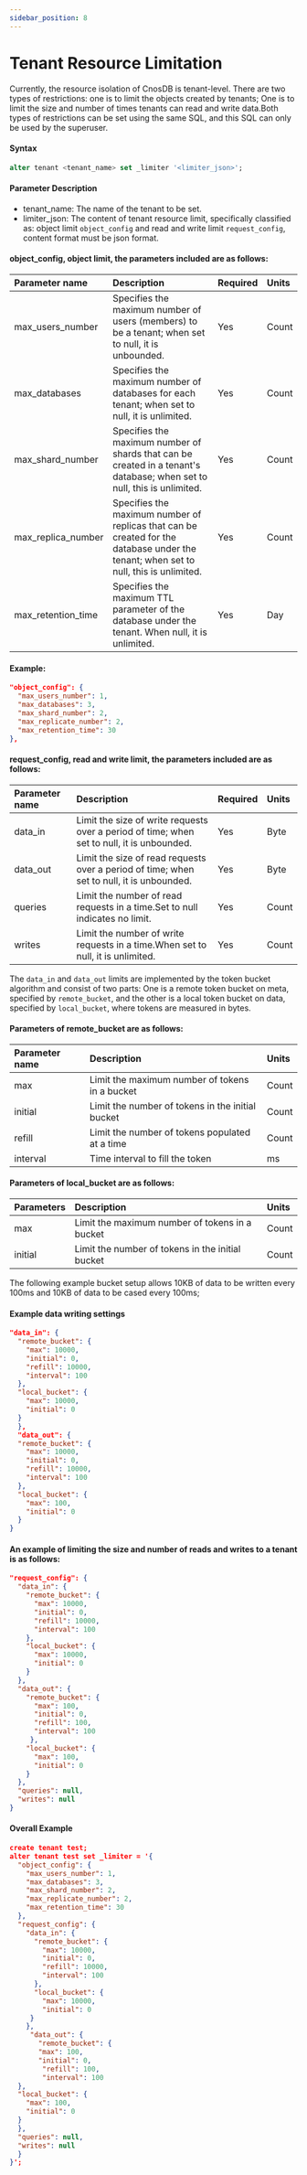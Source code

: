 ```yaml
---
sidebar_position: 8
---
```


# Tenant Resource Limitation

Currently, the resource isolation of CnosDB is tenant-level. There are two types of restrictions: one is to limit the objects created by tenants; One is to limit the size and number of times tenants can read and write data.Both types of restrictions can be set using the same SQL, and this SQL can only be used by the superuser.

#### Syntax

```sql
alter tenant <tenant_name> set _limiter '<limiter_json>';
```

#### Parameter Description

- tenant_name: The name of the tenant to be set.
- limiter_json: The content of tenant resource limit, specifically classified as: object limit `object_config` and read and write limit `request_config`, content format must be json format.

#### object_config, object limit, the parameters included are as follows:

| Parameter name                                               | Description                                                                                                                                          | Required | Units |
| :----------------------------------------------------------- | :--------------------------------------------------------------------------------------------------------------------------------------------------- | :------- | :---- |
| max_users_number   | Specifies the maximum number of users (members) to be a tenant; when set to null, it is unbounded.                | Yes      | Count |
| max_databases                           | Specifies the maximum number of databases for each tenant; when set to null, it is unlimited.                                        | Yes      | Count |
| max_shard_number   | Specifies the maximum number of shards that can be created in a tenant's database; when set to null, this is unlimited.              | Yes      | Count |
| max_replica_number | Specifies the maximum number of replicas that can be created for the database under the tenant; when set to null, this is unlimited. | Yes      | Count |
| max_retention_time | Specifies the maximum TTL parameter of the database under the tenant. When null, it is unlimited.                    | Yes      | Day   |

#### Example:

```json
"object_config": {
  "max_users_number": 1,
  "max_databases": 3,
  "max_shard_number": 2,
  "max_replicate_number": 2,
  "max_retention_time": 30
},
```

#### request_config, read and write limit, the parameters included are as follows:

| Parameter name                | Description                                                                                                     | Required | Units |
| :---------------------------- | :-------------------------------------------------------------------------------------------------------------- | :------- | :---- |
| data_in  | Limit the size of write requests over a period of time; when set to null, it is unbounded.      | Yes      | Byte  |
| data_out | Limit the size of read requests over a period of time; when set to null, it is unbounded.       | Yes      | Byte  |
| queries                       | Limit the number of read requests in a time.Set to null indicates no limit.     | Yes      | Count |
| writes                        | Limit the number of write requests in a time.When set to null, it is unlimited. | Yes      | Count |

The `data_in` and `data_out` limits are implemented by the token bucket algorithm and consist of two parts: One is a remote token bucket on meta, specified by `remote_bucket`, and the other is a local token bucket on data, specified by `local_bucket`, where tokens are measured in bytes.

#### Parameters of remote_bucket are as follows:

| Parameter name | Description                                      | Units |
| :------------- | :----------------------------------------------- | :---- |
| max            | Limit the maximum number of tokens in a bucket   | Count |
| initial        | Limit the number of tokens in the initial bucket | Count |
| refill         | Limit the number of tokens populated at a time   | Count |
| interval       | Time interval to fill the token                  | ms    |

#### Parameters of local_bucket are as follows:

| Parameters | Description                                      | Units |
| :--------- | :----------------------------------------------- | :---- |
| max        | Limit the maximum number of tokens in a bucket   | Count |
| initial    | Limit the number of tokens in the initial bucket | Count |

The following example bucket setup allows 10KB of data to be written every 100ms and 10KB of data to be cased every 100ms;

#### Example data writing settings

```json
"data_in": {
  "remote_bucket": {
    "max": 10000,
    "initial": 0,
    "refill": 10000,
    "interval": 100
  },
  "local_bucket": {
    "max": 10000,
    "initial": 0
  }
  },
  "data_out": {
  "remote_bucket": {
    "max": 10000,
    "initial": 0,
    "refill": 10000,
    "interval": 100
  },
  "local_bucket": {
    "max": 100,
    "initial": 0
  }
}
```

#### An example of limiting the size and number of reads and writes to a tenant is as follows:

```json
"request_config": {
  "data_in": {
    "remote_bucket": {
      "max": 10000,
      "initial": 0,
      "refill": 10000,
      "interval": 100
    },
    "local_bucket": {
      "max": 10000,
      "initial": 0
    }
  },
  "data_out": {
    "remote_bucket": {
      "max": 100,
      "initial": 0,
      "refill": 100,
      "interval": 100
     },
    "local_bucket": {
      "max": 100,
      "initial": 0
    }
  },
  "queries": null,
  "writes": null
}
```

#### Overall Example

```json
create tenant test;
alter tenant test set _limiter = '{
  "object_config": {
    "max_users_number": 1,
    "max_databases": 3,
    "max_shard_number": 2,
    "max_replicate_number": 2,
    "max_retention_time": 30
  },
  "request_config": {
    "data_in": {
      "remote_bucket": {
        "max": 10000,
        "initial": 0,
        "refill": 10000,
        "interval": 100
      },
      "local_bucket": {
        "max": 10000,
        "initial": 0
     }
    },
     "data_out": {
       "remote_bucket": {
       "max": 100,
       "initial": 0,
        "refill": 100,
        "interval": 100
  },
  "local_bucket": {
    "max": 100,
    "initial": 0
  }
  },
  "queries": null,
  "writes": null
  }
}';
```
